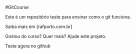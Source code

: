 #GitCourse

Este é um repositório teste para ensinar como o git funciona.

Saiba mais em [rafporto.com.br]

Gostou do curso? Quer mais? Ajude este projeto.

Teste agora no github
